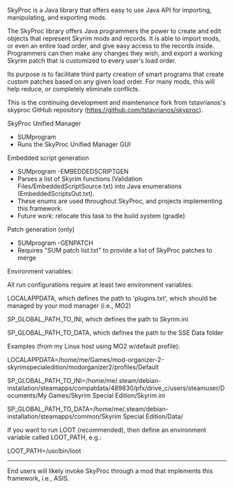 SkyProc is a Java library that offers easy to use Java API for importing, manipulating, and exporting mods.

The SkyProc library offers Java programmers the power to create and edit objects that represent Skyrim mods and records. It is able to import mods, or even an entire load order, and give easy access to the records inside. Programmers can then make any changes they wish, and export a working Skyrim patch that is customized to every user's load order.

Its purpose is to facilitate third party creation of smart programs that create custom patches based on any given load order. For many mods, this will help reduce, or completely eliminate conflicts. 

This is the continuing development and maintenance fork from tstavrianos's skyproc GitHub repository (https://github.com/tstavrianos/skyproc).

SkyProc Unified Manager 
- SUMprogram 
- Runs the SkyProc Unified Manager GUI 

Embedded script generation 
- SUMprogram -EMBEDDEDSCRIPTGEN
- Parses a list of Skyrim functions (Validation Files/EmbeddedScriptSource.txt) into Java enumerations (EmbeddedScriptsOut.txt).  
- These enums are used throughout SkyProc, and projects implementing this framework. 
- Future work: relocate this task to the build system (gradle) 

Patch generation (only) 
- SUMprogram -GENPATCH 
- Requires "SUM patch list.txt" to provide a list of SkyProc patches to merge 

Environment variables: 

All run configurations require at least two environment variables: 

   LOCALAPPDATA, which defines the path to 'plugins.txt', which should be managed by your mod manager (i.e., MO2)

   SP_GLOBAL_PATH_TO_INI, which defines the path to Skyrim.ini

   SP_GLOBAL_PATH_TO_DATA, which defines the path to the SSE Data folder  

Examples (from my Linux host using MO2 w/default profile): 

   LOCALAPPDATA=/home/me/Games/mod-organizer-2-skyrimspecialedition/modorganizer2/profiles/Default

   SP_GLOBAL_PATH_TO_INI=/home/me/.steam/debian-installation/steamapps/compatdata/489830/pfx/drive_c/users/steamuser/Documents/My Games/Skyrim Special Edition/Skyrim.ini

   SP_GLOBAL_PATH_TO_DATA=/home/me/.steam/debian-installation/steamapps/common/Skyrim Special Edition/Data/

If you want to run LOOT (recommended), then define an environment variable called LOOT_PATH, e.g.: 

   LOOT_PATH=/usr/bin/loot 

---

End users will likely invoke SkyProc through a mod that implements this framework, i.e., ASIS. 

